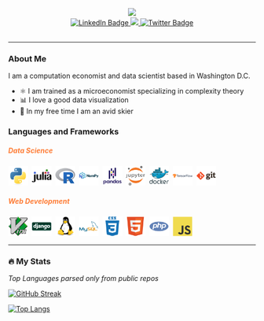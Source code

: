 <div id="header" align="center">
  <img src="https://media.giphy.com/media/tjB3vFph3TNPUJjVpn/giphy.gif" width="100"/>
  <div id="badges">
    <a href="https://www.linkedin.com/in/ben-dempe-a95489130/" target="_BLANK">
      <img src="https://img.shields.io/badge/LinkedIn-blue?style=for-the-badge&logo=linkedin&logoColor=white" alt="LinkedIn Badge"/>
    </a>
    <a href="https://stackexchange.com/users/5004094/bdempe?tab=accounts" target="_BLANK">
      <img src="https://img.shields.io/stackexchange/stackoverflow/r/10567650?color=orange&label=reputation&logo=stackoverflow&style=for-the-badge&cacheSeconds=86400 "/>
    </a>
    <a href="https://twitter.com/dempe_ben" target="_BLANK">
      <img src="https://img.shields.io/badge/Twitter-blue?style=for-the-badge&logo=twitter&logoColor=white" alt="Twitter Badge"/>
    </a>
  </div>
  <img src="https://komarev.com/ghpvc/?username=bdempe18&style=flat-square&color=blue" alt=""/>
</div>
 
 ---
 
 ### About Me
 I am a computation economist  and data scientist based in Washington D.C.
   - ⚛️ I am trained as a microeconomist specializing in complexity theory
   - 📊 I love a good data visualization 
   - 🎿 In my free time I am an avid skier

### Languages and Frameworks
<div>
  <h5 style="color: #fe7d37">Data Science</h5>
  <img src="https://github.com/devicons/devicon/blob/master/icons/python/python-original.svg"  title="Python" alt="Python" width="40" height="40"/>&nbsp;
  <img src="https://github.com/devicons/devicon/blob/master/icons/julia/julia-original-wordmark.svg"  title="Julia" alt="Julia" width="40" height="40"/>&nbsp;
  <img src="https://github.com/devicons/devicon/blob/master/icons/r/r-original.svg" title="R"  alt="R" width="40" height="40"/>&nbsp;
  <img src="https://github.com/devicons/devicon/blob/master/icons/numpy/numpy-original-wordmark.svg" title="Numpy"  alt="Numpy" width="40" height="40"/>&nbsp;
  <img src="https://github.com/devicons/devicon/blob/master/icons/pandas/pandas-original-wordmark.svg" title="Pandas"  alt="Pandas" width="40" height="40"/>&nbsp;
  <img src="https://github.com/devicons/devicon/blob/master/icons/jupyter/jupyter-original-wordmark.svg" title="Jupyter"  alt="Jupyter" width="40" height="40"/>&nbsp;
  <img src="https://github.com/devicons/devicon/blob/master/icons/docker/docker-original-wordmark.svg" title="Docker"  alt="Docker" width="40" height="40"/>&nbsp;
  <img src="https://github.com/devicons/devicon/blob/master/icons/tensorflow/tensorflow-original-wordmark.svg" title="Tesnorflow"  alt="Tesnorflow" width="40" height="40"/>&nbsp;
  <img src="https://github.com/devicons/devicon/blob/master/icons/git/git-original-wordmark.svg" title="Git" alt="Git" width="40" height="40"/>  &nbsp;
  
  <h5 style="color: #fe7d37">Web Development</h5>
  <img src="https://github.com/devicons/devicon/blob/master/icons/vim/vim-original.svg" title="Vim"  alt="Vim" width="40" height="40"/>&nbsp;
  <img src="https://github.com/devicons/devicon/blob/master/icons/django/django-original.svg" title="Django"  alt="Django" width="40" height="40"/>&nbsp;
  <img src="https://github.com/devicons/devicon/blob/master/icons/linux/linux-original.svg" title="Linux"  alt="Linux" width="40" height="40"/>&nbsp;
  <img src="https://github.com/devicons/devicon/blob/master/icons/mysql/mysql-original-wordmark.svg" title="MySQL"  alt="MySQL" width="40" height="40"/>&nbsp;
  <img src="https://github.com/devicons/devicon/blob/master/icons/css3/css3-plain-wordmark.svg"  title="CSS3" alt="CSS" width="40" height="40"/>&nbsp;
  <img src="https://github.com/devicons/devicon/blob/master/icons/html5/html5-original.svg" title="HTML5" alt="HTML" width="40" height="40"/>&nbsp;
  <img src="https://github.com/devicons/devicon/blob/master/icons/php/php-plain.svg"  title="PHP" alt="PHP" width="40" height="40"/>&nbsp;
  <img src="https://github.com/devicons/devicon/blob/master/icons/javascript/javascript-original.svg" title="JavaScript" alt="JavaScript" width="40" height="40"/>&nbsp;
</div>

---

### 🔥 My Stats
_Top Languages parsed only from public repos_

[![GitHub Streak](http://github-readme-streak-stats.herokuapp.com?user=bdempe18&theme=dark&background=000000)](https://git.io/streak-stats)

[![Top Langs](https://github-readme-stats.vercel.app/api/top-langs/?username=bdempe18&layout=compact&theme=vision-friendly-dark)](https://github.com/anuraghazra/github-readme-stats)

